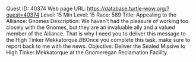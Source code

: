 Quest ID: 40374
Web page URL: https://database.turtle-wow.org/?quest=40374
Level: 15
Min Level: 15
Race: 589
Title: Appealing to the Alliance: Gnomes
Description: We haven't had the pleasure of working too closely with the Gnomes, but they are an invaluable ally and a valued member of the Alliance. That is why I need you to deliver this message to the High Tinker Mekkatorque.$B$BOnce you complete this task, make sure to report back to me with the news.
Objective: Deliver the Sealed Missive to High Tinker Mekkatorque at the Gnomeregan Reclamation Facility.
